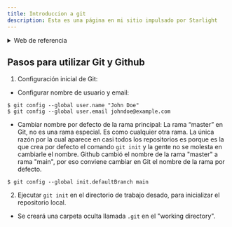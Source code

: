 ```yaml
---
title: Introduccion a git
description: Esta es una página en mi sitio impulsado por Starlight
---
```

<details>
<summary>Web de referencia</summary>
https://git-scm.com/book/es/v2/Inicio---Sobre-el-Control-de-Versiones-Configurando-Git-por-primera-vez
</details>

## Pasos para utilizar Git y Github
1. Configuración inicial de Git:

- Configurar nombre de usuario y email:

```
$ git config --global user.name "John Doe"
$ git config --global user.email johndoe@example.com
```
- Cambiar nombre por defecto de la rama principal: La rama “master” en Git, no es una rama especial. Es como cualquier otra rama. La única razón por la cual aparece en casi todos los repositorios es porque es la que crea por defecto el comando `git init` y la gente no se molesta en cambiarle el nombre.
Github cambió el nombre de la rama "master" a rama "main", por eso conviene cambiar en Git el nombre de la rama por defecto.
```
$ git config --global init.defaultBranch main
```
2. Ejecutar `git init` en el directorio de trabajo desado, para inicializar el repositorio local.
- Se creará una carpeta oculta llamada `.git` en el "working directory".
